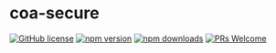 # coa-secure

[![GitHub license](https://img.shields.io/badge/license-MIT-green.svg?style=flat-square)](LICENSE)
[![npm version](https://img.shields.io/npm/v/coa-secure.svg?style=flat-square)](https://www.npmjs.org/package/coa-secure)
[![npm downloads](https://img.shields.io/npm/dm/coa-secure.svg?style=flat-square)](http://npm-stat.com/charts.html?package=coa-secure)
[![PRs Welcome](https://img.shields.io/badge/PRs-welcome-brightgreen.svg?style=flat-square)](https://github.com/coajs/coa-secure/pulls)
